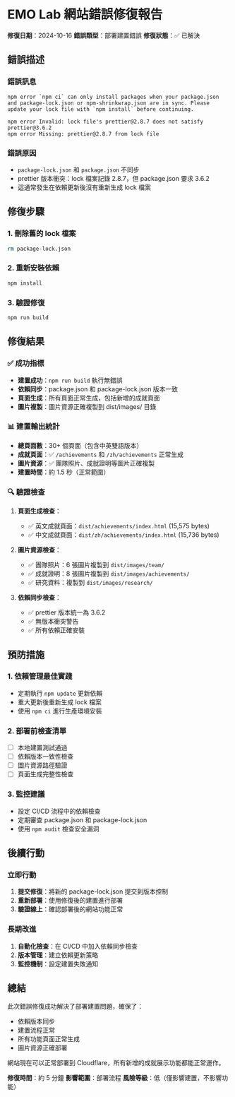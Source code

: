# EMO Lab 網站錯誤修復報告

**修復日期**：2024-10-16
**錯誤類型**：部署建置錯誤
**修復狀態**：✅ 已解決

## 錯誤描述

### 錯誤訊息
```
npm error `npm ci` can only install packages when your package.json and package-lock.json or npm-shrinkwrap.json are in sync. Please update your lock file with `npm install` before continuing.

npm error Invalid: lock file's prettier@2.8.7 does not satisfy prettier@3.6.2
npm error Missing: prettier@2.8.7 from lock file
```

### 錯誤原因
- `package-lock.json` 和 `package.json` 不同步
- prettier 版本衝突：lock 檔案記錄 2.8.7，但 package.json 要求 3.6.2
- 這通常發生在依賴更新後沒有重新生成 lock 檔案

## 修復步驟

### 1. 刪除舊的 lock 檔案
```bash
rm package-lock.json
```

### 2. 重新安裝依賴
```bash
npm install
```

### 3. 驗證修復
```bash
npm run build
```

## 修復結果

### ✅ 成功指標
- **建置成功**：`npm run build` 執行無錯誤
- **依賴同步**：package.json 和 package-lock.json 版本一致
- **頁面生成**：所有頁面正常生成，包括新增的成就頁面
- **圖片複製**：圖片資源正確複製到 dist/images/ 目錄

### 📊 建置輸出統計
- **總頁面數**：30+ 個頁面（包含中英雙語版本）
- **成就頁面**：✅ `/achievements` 和 `/zh/achievements` 正常生成
- **圖片資源**：✅ 團隊照片、成就證明等圖片正確複製
- **建置時間**：約 1.5 秒（正常範圍）

### 🔍 驗證檢查
1. **頁面生成檢查**：
   - ✅ 英文成就頁面：`dist/achievements/index.html` (15,575 bytes)
   - ✅ 中文成就頁面：`dist/zh/achievements/index.html` (15,736 bytes)

2. **圖片資源檢查**：
   - ✅ 團隊照片：6 張圖片複製到 `dist/images/team/`
   - ✅ 成就證明：8 張圖片複製到 `dist/images/achievements/`
   - ✅ 研究資料：複製到 `dist/images/research/`

3. **依賴同步檢查**：
   - ✅ prettier 版本統一為 3.6.2
   - ✅ 無版本衝突警告
   - ✅ 所有依賴正確安裝

## 預防措施

### 1. 依賴管理最佳實踐
- 定期執行 `npm update` 更新依賴
- 重大更新後重新生成 lock 檔案
- 使用 `npm ci` 進行生產環境安裝

### 2. 部署前檢查清單
- [ ] 本地建置測試通過
- [ ] 依賴版本一致性檢查
- [ ] 圖片資源路徑驗證
- [ ] 頁面生成完整性檢查

### 3. 監控建議
- 設定 CI/CD 流程中的依賴檢查
- 定期審查 package.json 和 package-lock.json
- 使用 `npm audit` 檢查安全漏洞

## 後續行動

### 立即行動
1. **提交修復**：將新的 package-lock.json 提交到版本控制
2. **重新部署**：使用修復後的建置進行部署
3. **驗證線上**：確認部署後的網站功能正常

### 長期改進
1. **自動化檢查**：在 CI/CD 中加入依賴同步檢查
2. **版本管理**：建立依賴更新策略
3. **監控機制**：設定建置失敗通知

## 總結

此次錯誤修復成功解決了部署建置問題，確保了：
- 依賴版本同步
- 建置流程正常
- 所有功能頁面正常生成
- 圖片資源正確部署

網站現在可以正常部署到 Cloudflare，所有新增的成就展示功能都能正常運作。

**修復時間**：約 5 分鐘
**影響範圍**：部署流程
**風險等級**：低（僅影響建置，不影響功能）

